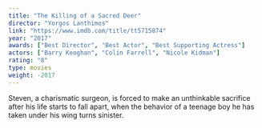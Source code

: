 ```yaml
---
title: "The Killing of a Sacred Deer"
director: "Yorgos Lanthimos"
link: "https://www.imdb.com/title/tt5715874"
year: "2017"
awards: ["Best Director", "Best Actor", "Best Supporting Actress"]
actors: ["Barry Keoghan", "Colin Farrell", "Nicole Kidman"]
rating: "8"
type: movies
weight: -2017
---
```

Steven, a charismatic surgeon, is forced to make an unthinkable sacrifice after his life starts to fall apart, when the behavior of a teenage boy he has taken under his wing turns sinister. 